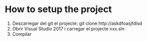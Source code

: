# How to setup the project

1. Descarregar del git el projecte: git clone http://askdfoasjfdlsd
1. Obrir Visual Studio 2017 i carregar el projecte xxx.sln
1. Compilar

